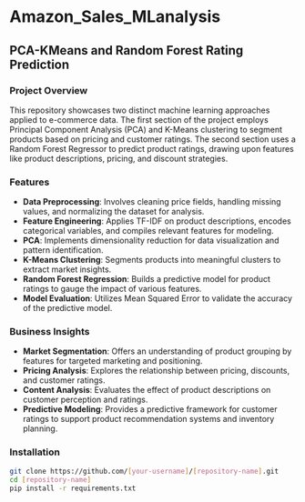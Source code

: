 # Amazon_Sales_MLanalysis
## PCA-KMeans and Random Forest Rating Prediction

### Project Overview

This repository showcases two distinct machine learning approaches applied to e-commerce data. The first section of the project employs Principal Component Analysis (PCA) and K-Means clustering to segment products based on pricing and customer ratings. The second section uses a Random Forest Regressor to predict product ratings, drawing upon features like product descriptions, pricing, and discount strategies.

### Features

- **Data Preprocessing**: Involves cleaning price fields, handling missing values, and normalizing the dataset for analysis.
- **Feature Engineering**: Applies TF-IDF on product descriptions, encodes categorical variables, and compiles relevant features for modeling.
- **PCA**: Implements dimensionality reduction for data visualization and pattern identification.
- **K-Means Clustering**: Segments products into meaningful clusters to extract market insights.
- **Random Forest Regression**: Builds a predictive model for product ratings to gauge the impact of various features.
- **Model Evaluation**: Utilizes Mean Squared Error to validate the accuracy of the predictive model.

### Business Insights

- **Market Segmentation**: Offers an understanding of product grouping by features for targeted marketing and positioning.
- **Pricing Analysis**: Explores the relationship between pricing, discounts, and customer ratings.
- **Content Analysis**: Evaluates the effect of product descriptions on customer perception and ratings.
- **Predictive Modeling**: Provides a predictive framework for customer ratings to support product recommendation systems and inventory planning.

### Installation

```bash
git clone https://github.com/[your-username]/[repository-name].git
cd [repository-name]
pip install -r requirements.txt
